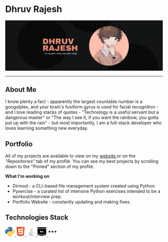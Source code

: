 <h1> Dhruv Rajesh </h1>

<!--Banner + caption -->
<p align="center">
  <img alt="banner" src="/gbanner.png">
</p>

<hr>

<h2> About Me </h2>
<p> I know plenty a fact - apparently the largest countable number is a googolplex, and your brain's fusiform gyrus is used for facial recognition - and I love reading stacks of quotes - "Technology is a useful servant but a dangerous master" or "The way I see it, if you want the rainbow, you gotta put up with the rain" - but most importantly, I am a full-stack developer who loves learning something new everyday. </p>

<h2> Portfolio </h2>
<p> All of my projects are available to view on my <a href="https://drv-rajesh.github.io"> website </a> or on the <i> "Repositories" </i> tab of my profile. You can see my best projects by scrolling down to the "Pinned" section of my profile. </p>
<p> <b> What I'm working on </b>
<ul>
  <li> Dirmod - a CLI-based file management system created using Python. </li>
  <li> Pyxercise - a curated list of intensive Python exercises intended to be a workout/interview prep. </li>
  <li> Portfolio Website - constantly updating and making fixes. </li>
</ul>

<h2> Technologies Stack </h2>
<p>
  <a href="https://drv-rajesh.github.io/projects/python"> <img src="/assets/python_icon.png" width="30" height="30" class="custom-img"> </a>
  <a href="https://drv-rajesh.github.io/projects/htmlfive"> <img src="/assets/html_icon.png" width="30" height="30" class="custom-img"> </a>
  <a href="https://drv-rajesh.github.io/projects/java"> <img src="/assets/java_icon.png" width="30" height="30" class="custom-img"> </a>
  <a href="https://drv-rajesh.github.io/projects/lua"> <img src="/assets/lua_icon.png" width="30" height="30" class="custom-img"> </a>
  <a href="https://drv-rajesh.github.io/projects/other"> <img src="/assets/other_icon.png" width="30" height="30" class="custom-img"> </a>
</p>

